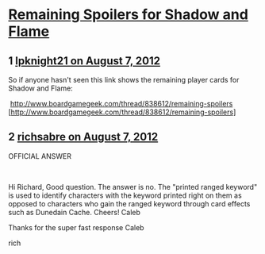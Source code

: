 # [Remaining Spoilers for Shadow and Flame](https://community.fantasyflightgames.com/topic/68721-remaining-spoilers-for-shadow-and-flame/)

## 1 [lpknight21 on August 7, 2012](https://community.fantasyflightgames.com/topic/68721-remaining-spoilers-for-shadow-and-flame/?do=findComment&comment=670018)

So if anyone hasn't seen this link shows the remaining player cards for Shadow and Flame:

 http://www.boardgamegeek.com/thread/838612/remaining-spoilers [http://www.boardgamegeek.com/thread/838612/remaining-spoilers]

## 2 [richsabre on August 7, 2012](https://community.fantasyflightgames.com/topic/68721-remaining-spoilers-for-shadow-and-flame/?do=findComment&comment=670161)

OFFICIAL ANSWER

 

Hi Richard,
Good question. The answer is no. The "printed ranged keyword" is used to identify characters with the keyword printed right on them as opposed to characters who gain the ranged keyword through card effects such as Dunedain Cache.
Cheers!
Caleb
 

Thanks for the super fast response Caleb

rich

